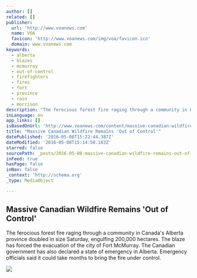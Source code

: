 ```yaml
---
author: []
related: []
publisher:
  url: 'http://www.voanews.com'
  name: VOA
  favicon: 'http://www.voanews.com/img/voa/favicon.ico'
  domain: www.voanews.com
keywords:
  - alberta
  - blazes
  - mcmurray
  - out-of-control
  - firefighters
  - fires
  - fort
  - province
  - rain
  - morrison
description: "The ferocious forest fire raging through a community in Canada's Alberta province doubled in size Saturday, engulfing 200,000 hectares. The blaze has forced the evacuation of the city of Fort McMurray. The Canadian government has also declared a state of emergency in Alberta. Emergency officials said it could take months to bring the fire under control."
inLanguage: en
app_links: []
isBasedOnUrl: 'http://www.voanews.com/content/massive-canadian-wildfire-remains-out-of-control/3320402.html'
title: "Massive Canadian Wildfire Remains 'Out of Control'"
datePublished: '2016-05-08T15:22:44.387Z'
dateModified: '2016-05-08T15:14:50.183Z'
starred: false
sourcePath: _posts/2016-05-08-massive-canadian-wildfire-remains-out-of-control.md
inFeed: true
hasPage: false
inNav: false
_context: 'http://schema.org'
_type: MediaObject

---
```

<article style=""><h1>Massive Canadian Wildfire Remains 'Out of Control'</h1><p>The ferocious forest fire raging through a community in Canada's Alberta province doubled in size Saturday, engulfing 200,000 hectares. The blaze has forced the evacuation of the city of Fort McMurray. The Canadian government has also declared a state of emergency in Alberta. Emergency officials said it could take months to bring the fire under control.</p><img src="http://gdb.voanews.com/FB0BFBF8-E46C-4C91-8F4A-997E95B69A6F_cx0_cy9_cw0_mw1024_mh1024_s.jpg" /></article>